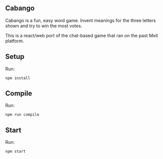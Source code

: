 Cabango
---

Cabango is a fun, easy word game. Invent meanings for the three letters shown and try to win the most votes.

This is a react/web port of the chat-based game that ran on the past Mxit platform.

Setup
---

Run:
```
npm install
```

Compile
---

Run:
```
npm run compile
```

Start
---

Run:
```
npm start
```
